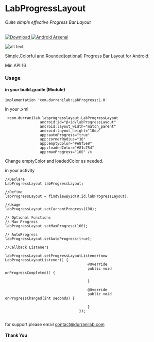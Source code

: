 # LabProgressLayout
###### Quite simple effective Progress Bar Layout

[ ![Download](https://api.bintray.com/packages/durranilab/maven/com.durranilab.labprogresslayout/images/download.svg) ](https://bintray.com/durranilab/maven/com.durranilab.labprogresslayout/_latestVersion) [![Android Arsenal](https://img.shields.io/badge/Android%20Arsenal-Lab%20Progress%20Layout-brightgreen.svg?style=flat-square)](https://android-arsenal.com/details/1/7432)

![alt text](https://raw.githubusercontent.com/durranilab/LabProgressLayout/master/lab_layout.jpg)

Simple,Colorful and Rounded(optional) Progress Bar Layout for Android.

Min API 16

### Usage

#### in your build.gradle (Module)
```
implementation 'com.durranilab:LabProgress:1.0'
```

in your .xml
```
 <com.durranilab.labprogresslayout.LabProgressLayout
                android:id="@+id/labProgressLayout"
                android:layout_width="match_parent"
                android:layout_height="10dp"
                app:autoProgress="true"
                app:cornerRadius="10"
                app:emptyColor="#e8f5e9"
                app:loadedColor="#81c784"
                app:maxProgress="100" />

```
Change emptyColor and loadedColor as needed.

in your activity

```
//Declare
LabProgressLayout labProgressLayout;

//Define
labProgressLayout = findViewById(R.id.labProgressLayout);

//Usage
labProgressLayout.setCurrentProgress(100);

// Optional Functions
// Max Progress
labProgressLayout.setMaxProgress(100);

// AutoProgress
labProgressLayout.setAutoProgress(true);

//Callback Listeners

labProgressLayout.setProgressLayoutListener(new LabProgressLayoutListener() {
                                      @Override
                                      public void onProgressCompleted() {

                                      }

                                      @Override
                                      public void onProgressChanged(int seconds) {

                                      }
                                  });


```

for support please email contact@durranilab.com

#### Thank You








